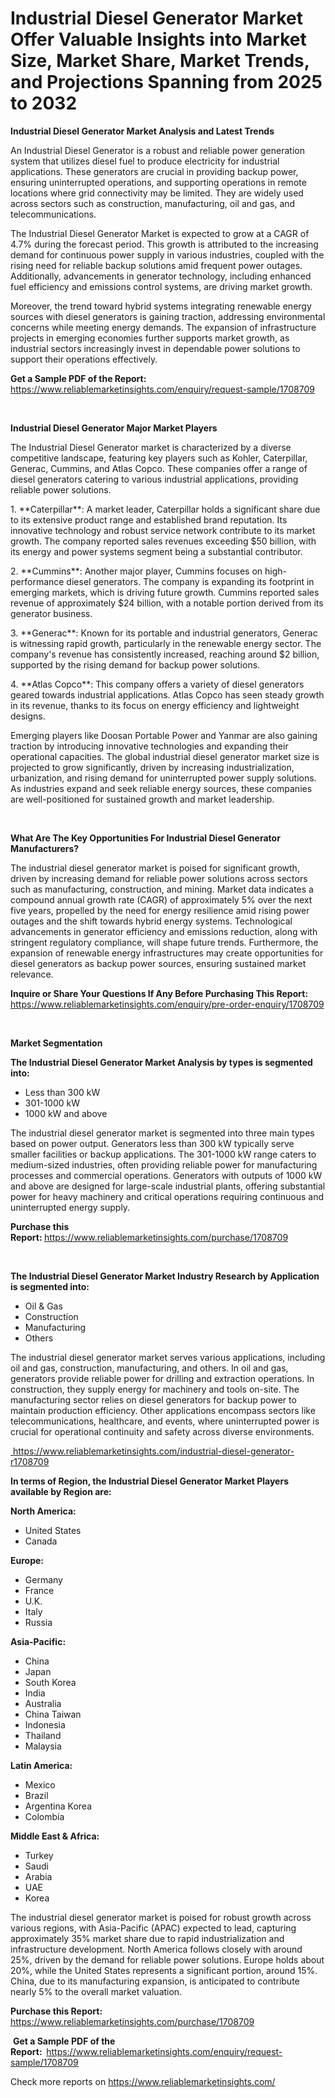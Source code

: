 <p><h1>Industrial Diesel Generator Market Offer Valuable Insights into Market Size, Market Share, Market Trends, and Projections Spanning from 2025 to 2032</h1></p><p><strong>Industrial Diesel Generator Market Analysis and Latest Trends</strong></p>
<p><p>An Industrial Diesel Generator is a robust and reliable power generation system that utilizes diesel fuel to produce electricity for industrial applications. These generators are crucial in providing backup power, ensuring uninterrupted operations, and supporting operations in remote locations where grid connectivity may be limited. They are widely used across sectors such as construction, manufacturing, oil and gas, and telecommunications.</p><p>The Industrial Diesel Generator Market is expected to grow at a CAGR of 4.7% during the forecast period. This growth is attributed to the increasing demand for continuous power supply in various industries, coupled with the rising need for reliable backup solutions amid frequent power outages. Additionally, advancements in generator technology, including enhanced fuel efficiency and emissions control systems, are driving market growth. </p><p>Moreover, the trend toward hybrid systems integrating renewable energy sources with diesel generators is gaining traction, addressing environmental concerns while meeting energy demands. The expansion of infrastructure projects in emerging economies further supports market growth, as industrial sectors increasingly invest in dependable power solutions to support their operations effectively.</p></p>
<p><strong>Get a Sample PDF of the Report:&nbsp;</strong> <a href="https://www.reliablemarketinsights.com/enquiry/request-sample/1708709?utm_campaign=2177&utm_medium=2&utm_source=Github&utm_content=ia&utm_term=20022025&utm_id=industrial-diesel-generator">https://www.reliablemarketinsights.com/enquiry/request-sample/1708709</a></p>
<p>&nbsp;</p>
<p><strong>Industrial Diesel Generator Major Market Players</strong></p>
<p><p>The Industrial Diesel Generator market is characterized by a diverse competitive landscape, featuring key players such as Kohler, Caterpillar, Generac, Cummins, and Atlas Copco. These companies offer a range of diesel generators catering to various industrial applications, providing reliable power solutions.</p><p>1. **Caterpillar**: A market leader, Caterpillar holds a significant share due to its extensive product range and established brand reputation. Its innovative technology and robust service network contribute to its market growth. The company reported sales revenues exceeding $50 billion, with its energy and power systems segment being a substantial contributor.</p><p>2. **Cummins**: Another major player, Cummins focuses on high-performance diesel generators. The company is expanding its footprint in emerging markets, which is driving future growth. Cummins reported sales revenue of approximately $24 billion, with a notable portion derived from its generator business.</p><p>3. **Generac**: Known for its portable and industrial generators, Generac is witnessing rapid growth, particularly in the renewable energy sector. The company's revenue has consistently increased, reaching around $2 billion, supported by the rising demand for backup power solutions.</p><p>4. **Atlas Copco**: This company offers a variety of diesel generators geared towards industrial applications. Atlas Copco has seen steady growth in its revenue, thanks to its focus on energy efficiency and lightweight designs.</p><p>Emerging players like Doosan Portable Power and Yanmar are also gaining traction by introducing innovative technologies and expanding their operational capacities. The global industrial diesel generator market size is projected to grow significantly, driven by increasing industrialization, urbanization, and rising demand for uninterrupted power supply solutions. As industries expand and seek reliable energy sources, these companies are well-positioned for sustained growth and market leadership.</p></p>
<p>&nbsp;</p>
<p><strong>What Are The Key Opportunities For Industrial Diesel Generator Manufacturers?</strong></p>
<p><p>The industrial diesel generator market is poised for significant growth, driven by increasing demand for reliable power solutions across sectors such as manufacturing, construction, and mining. Market data indicates a compound annual growth rate (CAGR) of approximately 5% over the next five years, propelled by the need for energy resilience amid rising power outages and the shift towards hybrid energy systems. Technological advancements in generator efficiency and emissions reduction, along with stringent regulatory compliance, will shape future trends. Furthermore, the expansion of renewable energy infrastructures may create opportunities for diesel generators as backup power sources, ensuring sustained market relevance.</p></p>
<p><strong>Inquire or Share Your Questions If Any Before Purchasing This Report:</strong> <a href="https://www.reliablemarketinsights.com/enquiry/pre-order-enquiry/1708709?utm_campaign=2177&utm_medium=2&utm_source=Github&utm_content=ia&utm_term=20022025&utm_id=industrial-diesel-generator">https://www.reliablemarketinsights.com/enquiry/pre-order-enquiry/1708709</a></p>
<p>&nbsp;</p>
<p><strong>Market Segmentation</strong></p>
<p><strong>The Industrial Diesel Generator Market Analysis by types is segmented into:</strong></p>
<p><ul><li>Less than 300 kW</li><li>301-1000 kW</li><li>1000 kW and above</li></ul></p>
<p><p>The industrial diesel generator market is segmented into three main types based on power output. Generators less than 300 kW typically serve smaller facilities or backup applications. The 301-1000 kW range caters to medium-sized industries, often providing reliable power for manufacturing processes and commercial operations. Generators with outputs of 1000 kW and above are designed for large-scale industrial plants, offering substantial power for heavy machinery and critical operations requiring continuous and uninterrupted energy supply.</p></p>
<p><strong>Purchase this Report:&nbsp;</strong><a href="https://www.reliablemarketinsights.com/purchase/1708709?utm_campaign=2177&utm_medium=2&utm_source=Github&utm_content=ia&utm_term=20022025&utm_id=industrial-diesel-generator">https://www.reliablemarketinsights.com/purchase/1708709</a></p>
<p>&nbsp;</p>
<p><strong>The Industrial Diesel Generator Market Industry Research by Application is segmented into:</strong></p>
<p><ul><li>Oil & Gas</li><li>Construction</li><li>Manufacturing</li><li>Others</li></ul></p>
<p><p>The industrial diesel generator market serves various applications, including oil and gas, construction, manufacturing, and others. In oil and gas, generators provide reliable power for drilling and extraction operations. In construction, they supply energy for machinery and tools on-site. The manufacturing sector relies on diesel generators for backup power to maintain production efficiency. Other applications encompass sectors like telecommunications, healthcare, and events, where uninterrupted power is crucial for operational continuity and safety across diverse environments.</p></p>
<p><a href="https://www.reliablemarketinsights.com/industrial-diesel-generator-r1708709?utm_campaign=2177&utm_medium=2&utm_source=Github&utm_content=ia&utm_term=20022025&utm_id=industrial-diesel-generator">&nbsp;https://www.reliablemarketinsights.com/industrial-diesel-generator-r1708709</a></p>
<p><strong>In terms of Region, the Industrial Diesel Generator Market Players available by Region are:</strong></p>
<p>
    <p> <strong> North America: </strong>
        <ul>
            <li>United States</li>
            <li>Canada</li>
        </ul>
        </p> 
    <p> <strong> Europe: </strong>
        <ul>
            <li>Germany</li>
            <li>France</li>
            <li>U.K.</li>
            <li>Italy</li>
            <li>Russia</li>
        </ul>
        </p> 
    <p> <strong> Asia-Pacific: </strong>
        <ul>
            <li>China</li>
            <li>Japan</li>
            <li>South Korea</li>
            <li>India</li>
            <li>Australia</li>
            <li>China Taiwan</li>
            <li>Indonesia</li>
            <li>Thailand</li>
            <li>Malaysia</li>
        </ul>
        </p> 
    <p> <strong> Latin America: </strong>
        <ul>
            <li>Mexico</li>
            <li>Brazil</li>
            <li>Argentina Korea</li>
            <li>Colombia</li>
        </ul>
        </p> 
    <p> <strong> Middle East & Africa: </strong>
        <ul>
            <li>Turkey</li>
            <li>Saudi</li>
            <li>Arabia</li>
            <li>UAE</li>
            <li>Korea</li>
        </ul>
    </p>
    </p>
<p><p>The industrial diesel generator market is poised for robust growth across various regions, with Asia-Pacific (APAC) expected to lead, capturing approximately 35% market share due to rapid industrialization and infrastructure development. North America follows closely with around 25%, driven by the demand for reliable power solutions. Europe holds about 20%, while the United States represents a significant portion, around 15%. China, due to its manufacturing expansion, is anticipated to contribute nearly 5% to the overall market valuation.</p></p>
<p><strong>Purchase this Report: </strong><a href="https://www.reliablemarketinsights.com/purchase/1708709?utm_campaign=2177&utm_medium=2&utm_source=Github&utm_content=ia&utm_term=20022025&utm_id=industrial-diesel-generator">https://www.reliablemarketinsights.com/purchase/1708709</a></p>
<p>&nbsp;<strong>Get a Sample PDF of the Report:&nbsp;&nbsp;</strong><a href="https://www.reliablemarketinsights.com/enquiry/request-sample/1708709?utm_campaign=2177&utm_medium=2&utm_source=Github&utm_content=ia&utm_term=20022025&utm_id=industrial-diesel-generator">https://www.reliablemarketinsights.com/enquiry/request-sample/1708709</a></p>
<p><strong></strong></p>
<p>Check more reports on <a href="https://www.reliablemarketinsights.com/?utm_campaign=2177&utm_medium=2&utm_source=Github&utm_content=ia&utm_term=20022025&utm_id=industrial-diesel-generator">https://www.reliablemarketinsights.com/</a></p>